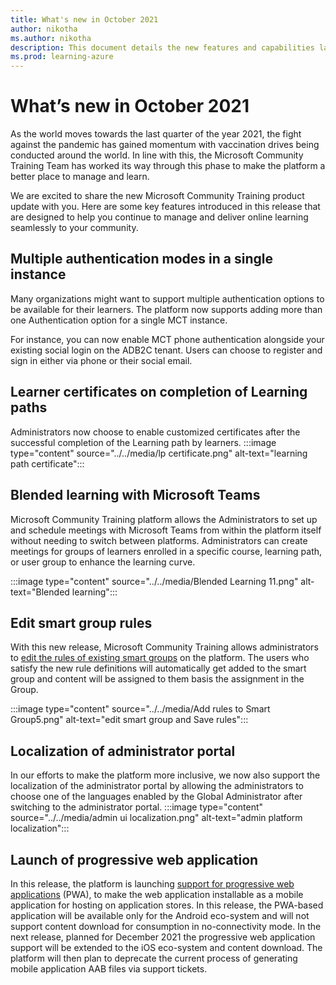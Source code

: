 ```yaml
---
title: What's new in October 2021
author: nikotha
ms.author: nikotha
description: This document details the new features and capabilities launched on the Microsoft Community Training platform in October 2021. 
ms.prod: learning-azure
---
```


# What’s new in October 2021

As the world moves towards the last quarter of the year 2021, the fight against the pandemic has gained momentum with vaccination drives being conducted around the world. In line with this, the Microsoft Community Training Team has worked its way through this phase to make the platform a better place to manage and learn.

We are excited to share the new Microsoft Community Training product update with you. Here are some key features introduced in this release that are designed to help you continue to manage and deliver online learning seamlessly to your community.

## Multiple authentication modes in a single instance

Many organizations might want to support multiple authentication options to be available for their learners. The platform now supports adding more than one Authentication option for a single MCT instance.

For instance, you can now enable MCT phone authentication alongside your existing social login on the ADB2C tenant. Users can choose to register and sign in either via phone or their social email.

## Learner certificates on completion of Learning paths

Administrators now choose to enable customized certificates after the successful completion of the Learning path by learners.
:::image type="content" source="../../media/lp certificate.png" alt-text="learning path certificate":::

## Blended learning with Microsoft Teams

Microsoft Community Training platform allows the Administrators to set up and schedule meetings with Microsoft Teams from within the platform itself without needing to switch between platforms. Administrators can create meetings for groups of learners enrolled in a specific course, learning path, or user group to enhance the learning curve.

:::image type="content" source="../../media/Blended Learning 11.png" alt-text="Blended learning":::

## Edit smart group rules

With this new release, Microsoft Community Training allows administrators to [edit the rules of existing smart groups](../../user-management/organize-users/setup-automatic-user-enrollment-for-a-group-1.md#case-2-group-already-has-rules-applied-edit-smart-group-rules) on the platform. The users who satisfy the new rule definitions will automatically get added to the smart group and content will be assigned to them basis the assignment in the Group.

:::image type="content" source="../../media/Add rules to Smart Group5.png" alt-text="edit smart group and Save rules":::

## Localization of administrator portal

In our efforts to make the platform more inclusive, we now also support the localization of the administrator portal by allowing the administrators to choose one of the languages enabled by the Global Administrator after switching to the administrator portal.
:::image type="content" source="../../media/admin ui localization.png" alt-text="admin platform localization":::

## Launch of progressive web application

In this release, the platform is launching [support for progressive web applications](../../infrastructure-management/install-your-platform-instance/create-publish-mobile-app.md#option-1-creating-a-progressive-web-application-pwa-for-android) (PWA), to make the web application installable as a mobile application for hosting on application stores. In this release, the PWA-based application will be available only for the Android eco-system and will not support content download for consumption in no-connectivity mode. In the next release, planned for December 2021 the progressive web application support will be extended to the iOS eco-system and content download. The platform will then plan to deprecate the current process of generating mobile application AAB files via support tickets.
